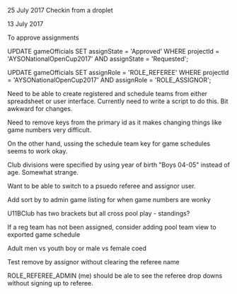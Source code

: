 25 July 2017
Checkin from a droplet

13 July 2017

To approve assignments

UPDATE gameOfficials SET assignState = 'Approved' WHERE projectId = 'AYSONationalOpenCup2017' AND assignState = 'Requested';

UPDATE gameOfficials SET assignRole = 'ROLE_REFEREE' WHERE projectId = 'AYSONationalOpenCup2017' AND assignRole = 'ROLE_ASSIGNOR';

Need to be able to create registered and schedule teams from either spreadsheet or user interface.
Currently need to write a script to do this.  Bit awkward for changes.

Need to remove keys from the primary id as it makes changing things like game numbers very difficult.

On the other hand, ussing the schedule team key for game schedules seems to work okay.

Club divisions were specified by using year of birth "Boys 04-05" instead of age.  Somewhat strange.

Want to be able to switch to a psuedo referee and assignor user.

Add sort by to admin game listing for when game numbers are wonky

U11BClub has two brackets but all cross pool play - standings?

If a reg team has not been assigned, consider adding pool team view to exported game schedule

Adult men vs youth boy or male vs female
coed

Test remove by assignor without clearing the referee name

ROLE_REFEREE_ADMIN (me) should be ale to see the referee drop downs without signing up to referee.

